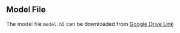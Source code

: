 ## Model File
The model file `model.h5` can be downloaded from [Google Drive Link]([https://drive.google.com/file/d/your-file-id/view?usp=sharing](https://drive.google.com/file/d/1D17QuVUatBDpa97Hyso1acJgd5ZSbOk1/view?usp=drive_link))
